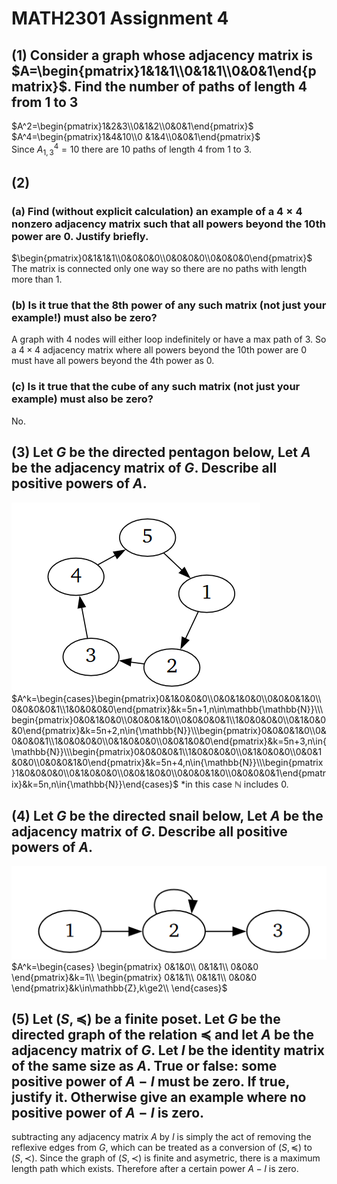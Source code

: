 <script type="text/javascript" 
  src="http://cdn.mathjax.org/mathjax/latest/MathJax.js?config=TeX-AMS-MML_HTMLorMML">
</script>
<script type="text/x-mathjax-config">
  MathJax.Hub.Config({ tex2jax: {inlineMath: [['$', '$']]}, messageStyle: "none" });
</script>

# MATH2301 Assignment 4
## (1) Consider a graph whose adjacency matrix is $A=\begin{pmatrix}1&1&1\\0&1&1\\0&0&1\end{pmatrix}$. Find the number of paths of length $4$ from $1$ to $3$
$A^2=\begin{pmatrix}1&2&3\\0&1&2\\0&0&1\end{pmatrix}$\
$A^4=\begin{pmatrix}1&4&10\\0
&1&4\\0&0&1\end{pmatrix}$\
Since $A^4_{1,3}=10$ there are $10$ paths of length $4$ from $1$ to $3$.
## (2)
### (a) Find (without explicit calculation) an example of a $4\times4$ nonzero adjacency matrix such that all powers beyond the 10th power are 0. Justify briefly.
$\begin{pmatrix}0&1&1&1\\0&0&0&0\\0&0&0&0\\0&0&0&0\end{pmatrix}$\
The matrix is connected only one way so there are no paths with length more than $1$.
### (b) Is it true that the 8th power of any such matrix (not just your example!) must also be zero?
A graph with $4$ nodes will either loop indefinitely or have a max path of $3$. So a $4\times4$ adjacency matrix where all powers beyond the 10th power are $0$ must have all powers beyond the 4th power as $0$.
### (c) Is it true that the cube of any such matrix (not just your example) must also be zero?
No.
## (3) Let $G$ be the directed pentagon below, Let $A$ be the adjacency matrix of $G$. Describe all positive powers of $A$.
![alt text](<assignment 4/image.png>)
$A^k=\begin{cases}\begin{pmatrix}0&1&0&0&0\\0&0&1&0&0\\0&0&0&1&0\\0&0&0&0&1\\1&0&0&0&0\end{pmatrix}&k=5n+1,n\in\mathbb{\mathbb{N}}\\\begin{pmatrix}0&0&1&0&0\\0&0&0&1&0\\0&0&0&0&1\\1&0&0&0&0\\0&1&0&0&0\end{pmatrix}&k=5n+2,n\in{\mathbb{N}}\\\begin{pmatrix}0&0&0&1&0\\0&0&0&0&1\\1&0&0&0&0\\0&1&0&0&0\\0&0&1&0&0\end{pmatrix}&k=5n+3,n\in{\mathbb{N}}\\\begin{pmatrix}0&0&0&0&1\\1&0&0&0&0\\0&1&0&0&0\\0&0&1&0&0\\0&0&0&1&0\end{pmatrix}&k=5n+4,n\in{\mathbb{N}}\\\begin{pmatrix}1&0&0&0&0\\0&1&0&0&0\\0&0&1&0&0\\0&0&0&1&0\\0&0&0&0&1\end{pmatrix}&k=5n,n\in{\mathbb{N}}\end{cases}$
*in this case $\mathbb{N}$ includes $0$.
## (4) Let $G$ be the directed snail below, Let $A$ be the adjacency matrix of $G$. Describe all positive powers of $A$.
![alt text](<assignment 4/image1.png>)
$A^k=\begin{cases}
\begin{pmatrix}
0&1&0\\
0&1&1\\
0&0&0
\end{pmatrix}&k=1\\
\begin{pmatrix}
0&1&1\\
0&1&1\\
0&0&0
\end{pmatrix}&k\in\mathbb{Z},k\ge2\\
\end{cases}$
## (5) Let $(S,\preceq)$ be a finite poset. Let $G$ be the directed graph of the relation $\preceq$ and let $A$ be the adjacency matrix of $G$. Let $I$ be the identity matrix of the same size as $A$. True or false: some positive power of $A-I$ must be zero. If true, justify it. Otherwise give an example where no positive power of $A-I$ is zero.
subtracting any adjacency matrix $A$ by $I$ is simply the act of removing the reflexive edges from $G$, which can be treated as a conversion of $(S,\preceq)$ to $(S,\prec)$. Since the graph of $(S,\prec)$ is finite and asymetric, there is a maximum length path which exists. Therefore after a certain power $A-I$ is zero.